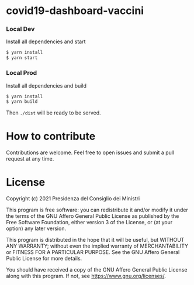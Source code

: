 # covid19-dashboard-vaccini

### Local Dev
Install all dependencies and start
```bash
$ yarn install
$ yarn start
```

### Local Prod
Install all dependencies and build
```bash
$ yarn install
$ yarn build
```
Then `./dist` will be ready to be served.

# How to contribute
Contributions are welcome. Feel free to open issues and submit a pull request at any time.

# License
Copyright (c) 2021 Presidenza del Consiglio dei Ministri

This program is free software: you can redistribute it and/or modify it under the terms of the GNU Affero General Public License as published by the Free Software Foundation, either version 3 of the License, or (at your option) any later version.

This program is distributed in the hope that it will be useful, but WITHOUT ANY WARRANTY; without even the implied warranty of MERCHANTABILITY or FITNESS FOR A PARTICULAR PURPOSE. See the GNU Affero General Public License for more details.

You should have received a copy of the GNU Affero General Public License along with this program. If not, see https://www.gnu.org/licenses/.